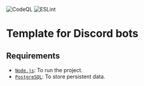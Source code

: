 ![CodeQL](https://github.com/NewCircuit/bot-template/actions/workflows/codeql-analysis.yml/badge.svg?style=flat-square)
![ESLint](https://github.com/NewCircuit/bot-template/actions/workflows/eslint.yml/badge.svg?style=flat-square)
# Template for Discord bots

## Requirements
-   [`Node.js`]: To run the project.
-   [`PostgreSQL`]: To store persistent data.


[`node.js`]: https://nodejs.org/en/download/current/
[`postgresql`]: https://www.postgresql.org/download/
